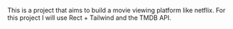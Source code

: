 This is a project that aims to build a movie viewing platform like netflix. For this project I will use Rect + Tailwind and the TMDB API.
